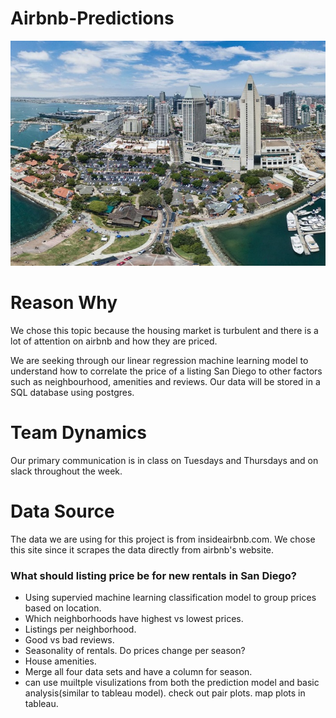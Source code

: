 
# Airbnb-Predictions 
![My Image](Resources/San_Diego_skyline.jpeg)

# Reason Why
We chose this topic because the housing market is turbulent and there is a lot of attention on airbnb and how they are priced.

We are seeking through our linear regression machine learning model to understand how to correlate the price of a listing San Diego to other factors such as neighbourhood, amenities and reviews. Our data will be stored in a SQL database using postgres.

# Team Dynamics 
Our primary communication is in class on Tuesdays and Thursdays and on slack throughout the week.

# Data Source

The data we are using for this project is from insideairbnb.com. We chose this site since it scrapes the data directly from airbnb's website. 


### What should listing price be for new rentals in San Diego?
* Using supervied machine learning classification model to group prices based on location. 
* Which neighborhoods have highest vs lowest prices.
* Listings per neighborhood.
* Good vs bad reviews.
* Seasonality of rentals. Do prices change per season?
* House amenities.
* Merge all four data sets and have a column for season.
* can use muiltple visulizations from both the prediction model and basic analysis(similar to tableau model). check out pair plots. map plots in tableau.

    
